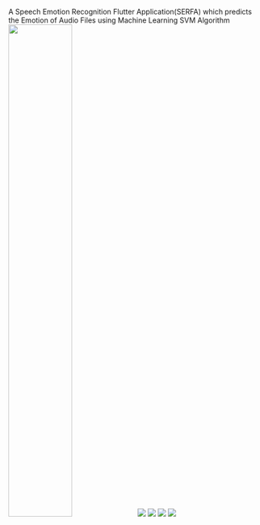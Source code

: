 A Speech Emotion Recognition Flutter Application(SERFA) which predicts the Emotion of Audio Files using Machine Learning SVM Algorithm
<img src="https://user-images.githubusercontent.com/54525660/193305280-0b717aff-e497-4d50-aaf9-99a3fe4bd32a.jpeg" width="50%" height="50%">
![](https://user-images.githubusercontent.com/54525660/193305280-0b717aff-e497-4d50-aaf9-99a3fe4bd32a.jpeg)
![](https://user-images.githubusercontent.com/54525660/193305299-c68ae640-2c41-48b5-be11-23dbaa41b66f.jpeg)
![](https://user-images.githubusercontent.com/54525660/193305314-06a5bb74-8053-463d-aa14-3933a3848be2.jpeg)
![](https://user-images.githubusercontent.com/54525660/193305322-778a0b1d-b1a9-4b79-afb6-7ace29d0add0.jpeg)
